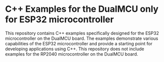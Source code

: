 # C++ Examples for the DualMCU only for ESP32 microcontroller

This repository contains C++ examples specifically designed for the ESP32 microcontroller on the DualMCU board. The examples demonstrate various capabilities of the ESP32 microcontroller and provide a starting point for developing applications using C++. This repository does not include examples for the RP2040 microcontroller on the DualMCU board.
